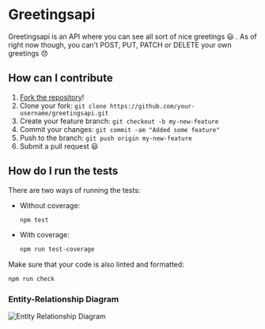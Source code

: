 # Greetingsapi

Greetingsapi is an API where you can see all sort of nice greetings :smiley: .
As of right now though, you can't POST, PUT, PATCH or DELETE your own greetings :disappointed:

## How can I contribute

1. [Fork the repository](https://github.com/BlueGhostGH/koa-knex-typescript-template/fork)!
2. Clone your fork: `git clone https://github.com/your-username/greetingsapi.git`
3. Create your feature branch: `git checkout -b my-new-feature`
4. Commit your changes: `git commit -am "Added some feature"`
5. Push to the branch: `git push origin my-new-feature`
6. Submit a pull request :smiley:

## How do I run the tests

There are two ways of running the tests:

* Without coverage:

  ```sh
  npm test
  ```

* With coverage:

  ```sh
  npm run test-coverage
  ```

Make sure that your code is also linted and formatted:

```sh
npm run check
```

### Entity-Relationship Diagram

![Entity Relationship Diagram](http://i.imgur.com/W0TG0fx.jpg)
